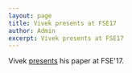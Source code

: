 ```yaml
---
layout: page
title: Vivek presents at FSE17
author: Admin
excerpt: Vivek presents at FSE17
---
```

Vivek [presents](https://twitter.com/SvenApel/status/905432804615446529) his paper at FSE'17. 
